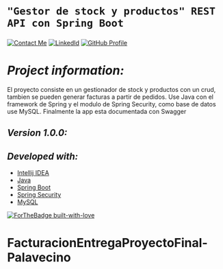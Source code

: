 # **`"Gestor de stock y productos" REST API con Spring Boot`**
###
[![Contact Me](https://img.shields.io/badge/Email-informational?style=for-the-badge&logo=Mail.Ru&logoColor=fff&color=red)](mailto:palavecino.dylan.n@gmail.com)<!-- tu linkedIn acá abajo -->
[![LinkedId](https://img.shields.io/badge/LinkedIn-informational?style=for-the-badge&logo=linkedin&logoColor=fff&color=blue)](https://www.linkedin.com/in/dylan-palavecino-nahuel/)<!-- Tu GitHub acá abajo -->
[![GitHub Profile](https://img.shields.io/badge/GitHub-informational?style=for-the-badge&logo=GitHub&logoColor=fff&color=23272d)](https://github.com/DylanPalavecino)

# *Project information:*

El proyecto consiste en un gestionador de stock y productos con un crud, tambien se pueden generar facturas a partir de pedidos. Use Java con el framework de Spring y el modulo de Spring Security, como base de datos use MySQL. Finalmente la app esta documentada con Swagger
## *Version 1.0.0:*


## *Developed with:*

- [Intellij IDEA](https://www.jetbrains.com/es-es/idea/)
- [Java](https://www.java.com/es/)
- [Spring Boot](https://spring.io/projects/spring-boot)
- [Spring Security](https://spring.io/projects/spring-security)
- [MySQL](https://www.mysql.com/)

[![ForTheBadge built-with-love](http://ForTheBadge.com/images/badges/built-with-love.svg)](https://github.com/DylanPalavecino)
# FacturacionEntregaProyectoFinal-Palavecino

